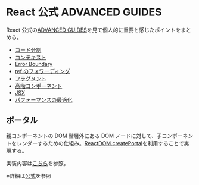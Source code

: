 # React 公式 ADVANCED GUIDES

React 公式の[ADVANCED GUIDES](https://ja.reactjs.org/docs/accessibility.html)を見て個人的に重要と感じたポイントをまとめる。

- [コード分割](./tips/code-division.md)
- [コンテキスト](./tips/context.md)
- [Error Boundary](./tips/error-boundary.md)
- [ref のフォワーディング](./tips/ref-forwarding.md)
- [フラグメント](./tips/fragment.md)
- [高階コンポーネント](./tips/higer-order-component.md)
- [JSX](./tips/jsx.md)
- [パフォーマンスの最適化](./tips/performance.md)

## ポータル

親コンポーネントの DOM 階層外にある DOM ノードに対して、子コンポーネントをレンダーするための仕組み。[ReactDOM.createPortal](https://ja.reactjs.org/docs/react-dom.html#createportal)を利用することで実現する。

実装内容は[こちら](./sandbox/src/pages/portal/)を参照。

※詳細は[公式](https://ja.reactjs.org/docs/portals.html)を参照
